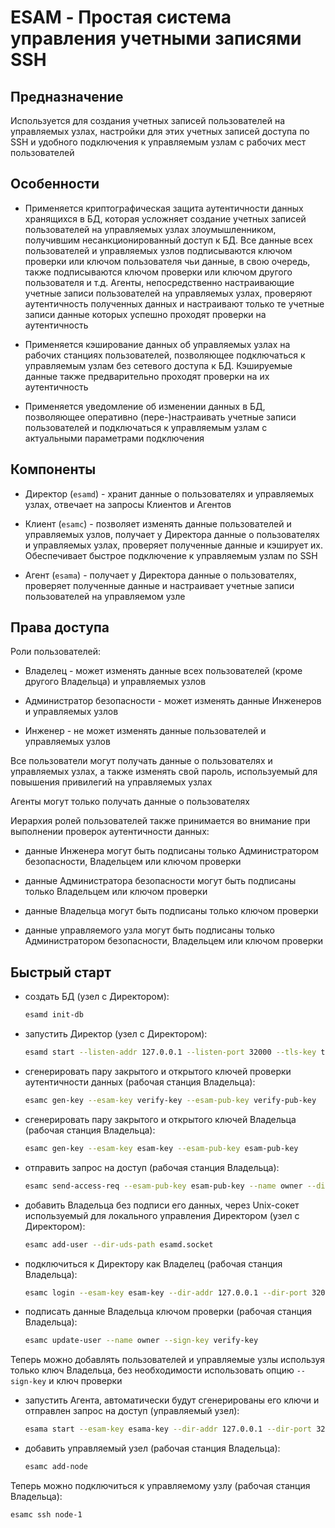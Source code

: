 # ESAM - Простая система управления учетными записями SSH

## Предназначение

Используется для создания учетных записей пользователей на управляемых узлах, настройки для этих учетных записей доступа по SSH и удобного подключения к управляемым узлам с рабочих мест пользователей

## Особенности

* Применяется криптографическая защита аутентичности данных хранящихся в БД, которая усложняет создание учетных записей пользователей на управляемых узлах злоумышленником, получившим несанкционированный доступ к БД. Все данные всех пользователей и управляемых узлов подписываются ключом проверки или ключом пользователя чьи данные, в свою очередь, также подписываются ключом проверки или ключом другого пользователя и т.д. Агенты, непосредственно настраивающие учетные записи пользователей на управляемых узлах, проверяют аутентичность полученных данных и настраивают только те учетные записи данные которых успешно проходят проверки на аутентичность

* Применяется кэширование данных об управляемых узлах на рабочих станциях пользователей, позволяющее подключаться к управляемым узлам без сетевого доступа к БД. Кэшируемые данные также предварительно проходят проверки на их аутентичность

* Применяется уведомление об изменении данных в БД, позволяющее оперативно (пере-)настраивать учетные записи пользователей и подключаться к управляемым узлам с актуальными параметрами подключения

## Компоненты

* Директор (`esamd`) - хранит данные о пользователях и управляемых узлах, отвечает на запросы Клиентов и Агентов

* Клиент (`esamc`) - позволяет изменять данные пользователей и управляемых узлов, получает у Директора данные о пользователях и управляемых узлах, проверяет полученные данные и кэширует их. Обеспечивает быстрое подключение к управляемым узлам по SSH

* Агент (`esama`) - получает у Директора данные о пользователях, проверяет полученные данные и настраивает учетные записи пользователей на управляемом узле

## Права доступа

Роли пользователей:

* Владелец - может изменять данные всех пользователей (кроме другого Владельца) и управляемых узлов

* Администратор безопасности - может изменять данные Инженеров и управляемых узлов

* Инженер - не может изменять данные пользователей и управляемых узлов

Все пользователи могут получать данные о пользователях и управляемых узлах, а также изменять свой пароль, используемый для повышения привилегий на управляемых узлах

Агенты могут только получать данные о пользователях

Иерархия ролей пользователей также принимается во внимание при выполнении проверок аутентичности данных:

* данные Инженера могут быть подписаны только Администратором безопасности, Владельцем или ключом проверки

* данные Администратора безопасности могут быть подписаны только Владельцем или ключом проверки

* данные Владельца могут быть подписаны только ключом проверки

* данные управляемого узла могут быть подписаны только Администратором безопасности, Владельцем или ключом проверки

## Быстрый старт

* создать БД (узел с Директором):
  ```bash
  esamd init-db
  ```

* запустить Директор (узел с Директором):
  ```bash
  esamd start --listen-addr 127.0.0.1 --listen-port 32000 --tls-key tls-key --tls-cert tls-cert
  ```

* сгенерировать пару закрытого и открытого ключей проверки аутентичности данных (рабочая станция Владельца):
  ```bash
  esamc gen-key --esam-key verify-key --esam-pub-key verify-pub-key
  ```

* сгенерировать пару закрытого и открытого ключей Владельца (рабочая станция Владельца):
  ```bash
  esamc gen-key --esam-key esam-key --esam-pub-key esam-pub-key
  ```

* отправить запрос на доступ (рабочая станция Владельца):
  ```bash
  esamc send-access-req --esam-pub-key esam-pub-key --name owner --dir-addr 127.0.0.1 --dir-port 32000
  ```

* добавить Владельца без подписи его данных, через Unix-сокет используемый для локального управления Директором (узел с Директором):
  ```bash
  esamc add-user --dir-uds-path esamd.socket
  ```

* подключиться к Директору как Владелец (рабочая станция Владельца):
  ```bash
  esamc login --esam-key esam-key --dir-addr 127.0.0.1 --dir-port 32000  --verify-key verify-pub-key
  ```

* подписать данные Владельца ключом проверки (рабочая станция Владельца):
  ```bash
  esamc update-user --name owner --sign-key verify-key
  ```

Теперь можно добавлять пользователей и управляемые узлы используя только ключ Владельца, без необходимости использовать опцию `--sign-key` и ключ проверки

* запустить Агента, автоматически будут сгенерированы его ключи и отправлен запрос на доступ (управляемый узел):
  ```bash
  esama start --esam-key esama-key --dir-addr 127.0.0.1 --dir-port 32000 --verify-key verify-pub-key
  ```

* добавить управляемый узел (рабочая станция Владельца):
  ```bash
  esamc add-node
  ```

Теперь можно подключиться к управляемому узлу (рабочая станция Владельца):

```bash
esamc ssh node-1
```
